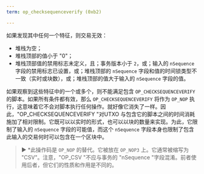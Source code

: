 ```yaml
---
term: op_checksequenceverify (0xb2)

---
```

如果发现其中任何一个特征，则交易无效：


- 堆栈为空；
- 堆栈顶部的值小于 "0"；
- 堆栈顶部值的禁用标志未定义，且；事务版本小于 `2`，或；输入的 `nSequence` 字段的禁用标志已设置，或；堆栈顶部的 `nSequence` 字段和值的时间锁类型不一致（实时或块数），或；堆栈顶部的值大于输入的 `nSequence` 字段的值。

如果观察到这些特征中的一个或多个，则不能满足包含 `OP_CHECKSEQUENCEVERIFY` 的脚本。如果所有条件都有效，那么 `OP_CHECKSEQUENCEVERIFY` 将作为 `OP_NOP` 执行，这意味着它不会对脚本执行任何操作。就好像它消失了一样。因此，"OP_CHECKSEQUENCEVERIFY "对UTXO 与包含它的脚本之间的时间消耗施加了相对限制。它既可以以实时的形式，也可以以块的数量来实现。为此，它限制了输入的 `nSequence` 字段的可能值，而这个 `nSequence` 字段本身也限制了包含此输入的交易何时可以包含在一个区块中。

> ► *此操作码是 `OP_NOP` 的替代。它被放在 `OP_NOP3` 上。它通常被缩写为 "CSV"。注意，"OP_CSV "不应与事务的 "nSequence "字段混淆。前者使用后者，但它们的性质和作用是不同的。